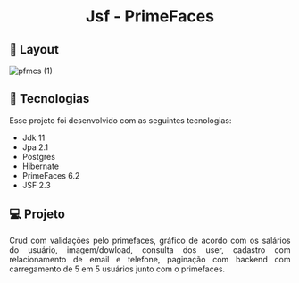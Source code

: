 <h1 align="center">Jsf - PrimeFaces</h1>


## 🔖 Layout 

![pfmcs (1)](https://user-images.githubusercontent.com/48605830/128643096-7e20ea44-f8af-4952-b03d-f14b1e329b2d.gif)



## 🚀 Tecnologias

Esse projeto foi desenvolvido com as seguintes tecnologias:

- Jdk 11
- Jpa 2.1
- Postgres
- Hibernate
- PrimeFaces 6.2
- JSF 2.3



## 💻 Projeto
<p align="justify">Crud com validações pelo primefaces, gráfico de acordo com os salários do usuário, imagem/dowload, consulta dos user, cadastro com relacionamento de email e telefone, paginação com backend com carregamento de 5 em 5 usuários junto com o primefaces.</p>


